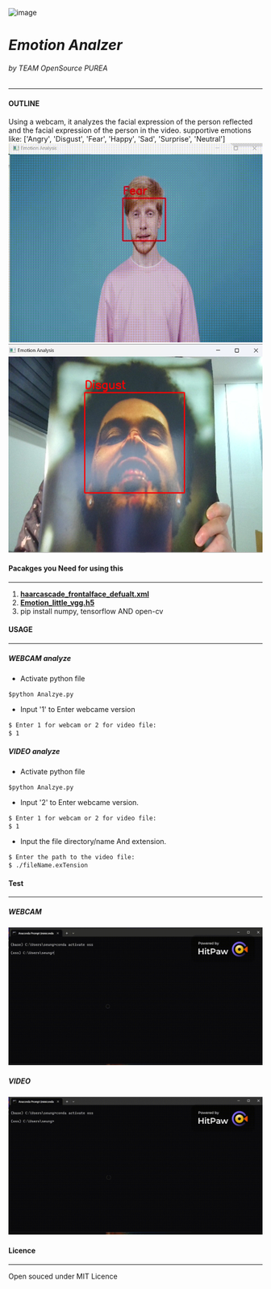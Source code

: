 ![image](https://www.simplypsychology.org/wp-content/uploads/basic-emotions.jpeg)
# ***Emotion Analzer***
###### by TEAM OpenSource PUREA
---
#### OUTLINE
Using a webcam, it analyzes the facial expression of the person reflected and the facial expression of the person in the video.
supportive emotions like: ['Angry', 'Disgust', 'Fear', 'Happy', 'Sad', 'Surprise', 'Neutral']
![image](./videoemt.gif)
![image](./webemt1.png)

#### Pacakges you Need for using this
---
1. [**haarcascade_frontalface_defualt.xml**](https://github.com/kipr/opencv/blob/master/data/haarcascades/haarcascade_frontalface_default.xml)
2. [**Emotion_little_vgg.h5**](https://github.com/crashoverloaded/Facial_expressions_Recognition/blob/master/Emotion_little_vgg.h5)
3. pip install numpy, tensorflow AND open-cv


#### USAGE
---
##### WEBCAM analyze
- Activate python file
```
$python Analzye.py
```
- Input '1' to Enter webcame version
```
$ Enter 1 for webcam or 2 for video file:
$ 1
```

##### VIDEO analyze
- Activate python file
```
$python Analzye.py
```
- Input '2' to Enter webcame version.
```
$ Enter 1 for webcam or 2 for video file:
$ 1
```
- Input the file directory/name And extension. 
```
$ Enter the path to the video file:
$ ./fileName.exTension
```

#### Test
---
##### WEBCAM
![ex_screenshot](./webtest.gif)
##### VIDEO
![ex_screenshot](./videotest.gif)
#### Licence

--- 
Open souced under MIT Licence


